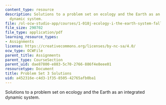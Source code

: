 ```yaml
---
content_type: resource
description: Solutions to a problem set on ecology and the Earth as an integrated
  dynamic system.
file: /ol-ocw-studio-app/courses/1-018j-ecology-i-the-earth-system-fall-2009/a452316ec4d31f35850542765afb0ba1_MIT1_018JF09_hw3_ans.pdf
file_size: 290702
file_type: application/pdf
learning_resource_types:
- Assignments
license: https://creativecommons.org/licenses/by-nc-sa/4.0/
ocw_type: OCWFile
parent_title: Assignments
parent_type: CourseSection
parent_uid: dae87800-e883-5c70-2766-886f4e8eee01
resourcetype: Document
title: Problem Set 3 Solutions
uid: a452316e-c4d3-1f35-8505-42765afb0ba1
---
```

Solutions to a problem set on ecology and the Earth as an integrated dynamic system.